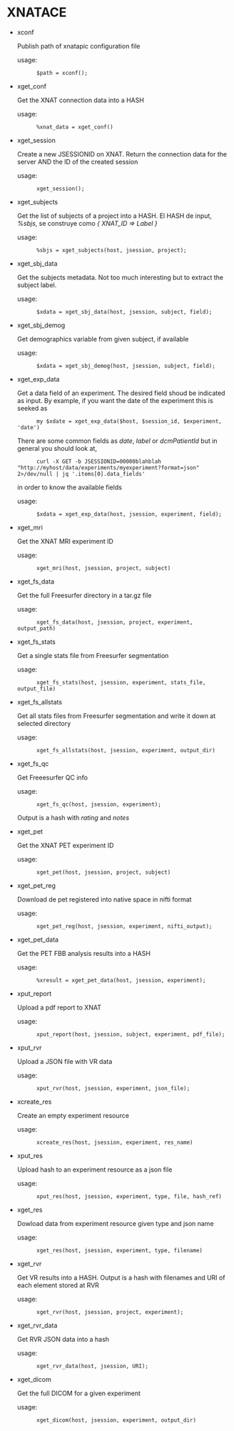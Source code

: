 # XNATACE

- xconf

    Publish path of xnatapic configuration file

    usage: 

            $path = xconf();

- xget\_conf

    Get the XNAT connection data into a HASH

    usage: 

            %xnat_data = xget_conf()

- xget\_session

    Create a new JSESSIONID on XNAT. Return the connection data
    for the server AND the ID of the created session

    usage: 

            xget_session();

- xget\_subjects

    Get the list of subjects of a project into a HASH. 
    El HASH de input, _%sbjs_, se construye como _{ XNAT\_ID => Label }_

    usage: 

            %sbjs = xget_subjects(host, jsession, project);

- xget\_sbj\_data

    Get the subjects metadata. Not too
    much interesting but to extract
    the subject label.

    usage:

            $xdata = xget_sbj_data(host, jsession, subject, field);

- xget\_sbj\_demog

    Get demographics variable from given subject, if available

    usage:

            $xdata = xget_sbj_demog(host, jsession, subject, field);

- xget\_exp\_data

    Get a data field of an experiment.
    The desired field shoud be indicated as input.
    By example, if you want the date of the experiment this is 
    seeked as 

            my $xdate = xget_exp_data($host, $session_id, $experiment, 'date')

    There are some common fields as _date_, _label_ or _dcmPatientId_ 
    but in general  you should look at,

            curl -X GET -b JSESSIONID=00000blahblah "http://myhost/data/experiments/myexperiment?format=json" 2>/dev/null | jq '.items[0].data_fields'

    in order to know the available fields

    usage:

            $xdata = xget_exp_data(host, jsession, experiment, field);

- xget\_mri

    Get the XNAT MRI experiment ID

    usage: 

            xget_mri(host, jsession, project, subject)

- xget\_fs\_data

    Get the full Freesurfer directory in a tar.gz file

    usage: 

            xget_fs_data(host, jsession, project, experiment, output_path)
            

- xget\_fs\_stats

    Get a single stats file from Freesurfer segmentation

    usage:

            xget_fs_stats(host, jsession, experiment, stats_file, output_file) 

- xget\_fs\_allstats

    Get all stats files from Freesurfer segmentation and write it down at selected directory

    usage:

            xget_fs_allstats(host, jsession, experiment, output_dir)

- xget\_fs\_qc

    Get Freeesurfer QC info

    usage:

            xget_fs_qc(host, jsession, experiment);

    Output is a hash with _rating_ and _notes_

- xget\_pet

    Get the XNAT PET experiment ID

    usage: 

            xget_pet(host, jsession, project, subject)

- xget\_pet\_reg

    Download de pet registered into native space in nifti format

    usage: 

            xget_pet_reg(host, jsession, experiment, nifti_output);

- xget\_pet\_data

    Get the PET FBB analysis results into a HASH

    usage:

            %xresult = xget_pet_data(host, jsession, experiment);

- xput\_report

    Upload a pdf report to XNAT

    usage: 

            xput_report(host, jsession, subject, experiment, pdf_file);

- xput\_rvr

    Upload a JSON file with VR data

    usage: 

            xput_rvr(host, jsession, experiment, json_file);

- xcreate\_res 

    Create an empty experiment resource

    usage:

            xcreate_res(host, jsession, experiment, res_name)

- xput\_res 

    Upload hash to an experiment resource as a json file

    usage:

            xput_res(host, jsession, experiment, type, file, hash_ref)

- xget\_res

    Dowload data from experiment resource given type and json name

    usage:

            xget_res(host, jsession, experiment, type, filename)

- xget\_rvr

    Get VR results into a HASH. Output is a hash with filenames and URI of each element stored at RVR

    usage: 

            xget_rvr(host, jsession, project, experiment);

- xget\_rvr\_data

    Get RVR JSON data into a hash

    usage: 

            xget_rvr_data(host, jsession, URI);

- xget\_dicom

    Get the full DICOM for a given experiment

    usage:

            xget_dicom(host, jsession, experiment, output_dir)
